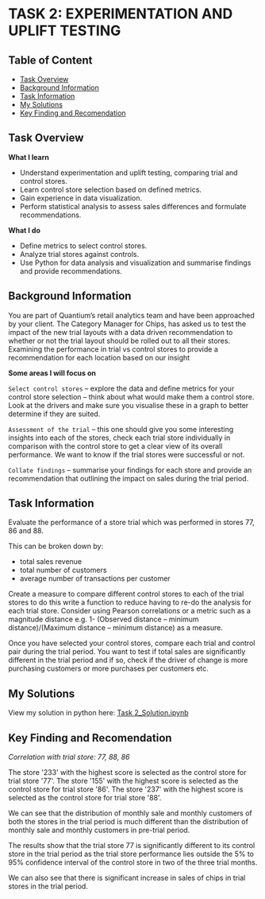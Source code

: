 # TASK 2: EXPERIMENTATION AND UPLIFT TESTING
## Table of Content
 - [Task Overview](#overview)
 - [Background Information](#background-info)
 - [Task Information](#task-info)
 - [My Solutions](#solutions)
 - [Key Finding and Recomendation](#F&R)
## Task Overview <a class = 'anchor' id = 'overview'></a>
**What I learn**
- Understand experimentation and uplift testing, comparing trial and control stores.
- Learn control store selection based on defined metrics.
- Gain experience in data visualization.
- Perform statistical analysis to assess sales differences and formulate recommendations.

**What I do**
- Define metrics to select control stores.
- Analyze trial stores against controls.
- Use Python for data analysis and visualization and summarise findings and provide recommendations.

## Background Information <a class = 'anchor' id = 'background-info'></a>
You are part of Quantium’s retail analytics team and have been approached by your client. The Category Manager for Chips, has asked us to test the impact of the new trial layouts with a data driven recommendation to whether or not the trial layout should be rolled out to all their stores. Examining the performance in trial vs control stores to provide a recommendation for each location based on our insight

**Some areas I will focus on**

`Select control stores` – explore the data and define metrics for your control store selection – think about what would make them a control store. Look at the drivers and make sure you visualise these in a graph to better determine if they are suited.

`Assessment of the trial` – this one should give you some interesting insights into each of the stores, check each trial store individually in comparison with the control store to get a clear view of its overall performance. We want to know if the trial stores were successful or not. 

`Collate findings` – summarise your findings for each store and provide an recommendation that outlining the impact on sales during the trial period.

## Task Information <a class = 'anchor' id = 'task-info'></a>

Evaluate the performance of a store trial which was performed in stores 77, 86 and 88.

This can be broken down by:

- total sales revenue
- total number of customers
- average number of transactions per customer

Create a measure to compare different control stores to each of the trial stores to do this write a function to reduce having to re-do the analysis for each trial store. Consider using Pearson correlations or a metric such as a magnitude distance e.g. 1- (Observed distance – minimum distance)/(Maximum distance – minimum distance) as a measure.

Once you have selected your control stores, compare each trial and control pair during the trial period. You want to test if total sales are significantly different in the trial period and if so, check if the driver of change is more purchasing customers or more purchases per customers etc.

## My Solutions <a class = 'anchor' id = 'solutions'></a>

View my solution in python here: [Task 2_Solution.ipynb](https://github.com/truonglearncode/Quantium-Data-Analytic-Virtual-Internship-/blob/main/Task%202_Experimentation%20and%20uplift%20testing/Task%202_Solution.ipynb)

## Key Finding and Recomendation <a class = 'anchor' id = 'F&R'></a>

*Correlation with trial store: 77, 88, 86*

The store '233' with the highest score is selected as the control store for trial store '77'.
The store '155' with the highest score is selected as the control store for trial store '86'.
The store '237' with the highest score is selected as the control store for trial store '88'.

We can see that the distribution of monthly sale and monthly customers of both the stores in the trial period is much different than the distribution of monthly sale and monthly customers in pre-trial period.

The results show that the trial store 77 is significantly different to its control store in the trial period as the trial store performance lies outside the 5% to 95% confidence interval of the control store in two of the three trial months.

We can also see that there is significant increase in sales of chips in trial stores in the trial period.

